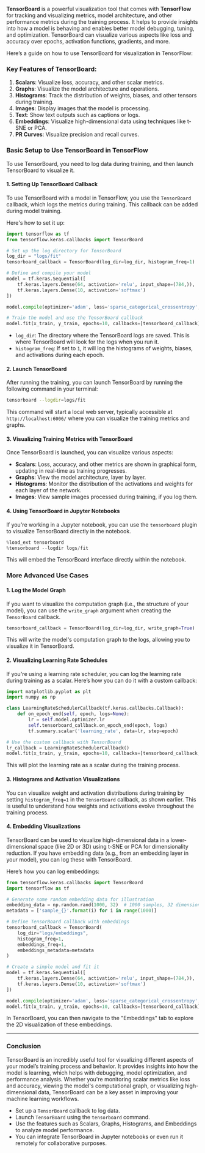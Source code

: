 **TensorBoard** is a powerful visualization tool that comes with **TensorFlow** for tracking and visualizing metrics, model architecture, and other performance metrics during the training process. It helps to provide insights into how a model is behaving and enables better model debugging, tuning, and optimization. TensorBoard can visualize various aspects like loss and accuracy over epochs, activation functions, gradients, and more.

Here’s a guide on how to use TensorBoard for visualization in TensorFlow:

### Key Features of TensorBoard:
1. **Scalars**: Visualize loss, accuracy, and other scalar metrics.
2. **Graphs**: Visualize the model architecture and operations.
3. **Histograms**: Track the distribution of weights, biases, and other tensors during training.
4. **Images**: Display images that the model is processing.
5. **Text**: Show text outputs such as captions or logs.
6. **Embeddings**: Visualize high-dimensional data using techniques like t-SNE or PCA.
7. **PR Curves**: Visualize precision and recall curves.

### Basic Setup to Use TensorBoard in TensorFlow

To use TensorBoard, you need to log data during training, and then launch TensorBoard to visualize it.

#### 1. **Setting Up TensorBoard Callback**

To use TensorBoard with a model in TensorFlow, you use the `TensorBoard` callback, which logs the metrics during training. This callback can be added during model training.

Here's how to set it up:

```python
import tensorflow as tf
from tensorflow.keras.callbacks import TensorBoard

# Set up the log directory for TensorBoard
log_dir = "logs/fit"
tensorboard_callback = TensorBoard(log_dir=log_dir, histogram_freq=1)

# Define and compile your model
model = tf.keras.Sequential([
    tf.keras.layers.Dense(64, activation='relu', input_shape=(784,)),
    tf.keras.layers.Dense(10, activation='softmax')
])

model.compile(optimizer='adam', loss='sparse_categorical_crossentropy', metrics=['accuracy'])

# Train the model and use the TensorBoard callback
model.fit(x_train, y_train, epochs=10, callbacks=[tensorboard_callback])
```

- `log_dir`: The directory where the TensorBoard logs are saved. This is where TensorBoard will look for the logs when you run it.
- `histogram_freq`: If set to `1`, it will log the histograms of weights, biases, and activations during each epoch.

#### 2. **Launch TensorBoard**

After running the training, you can launch TensorBoard by running the following command in your terminal:

```bash
tensorboard --logdir=logs/fit
```

This command will start a local web server, typically accessible at `http://localhost:6006/` where you can visualize the training metrics and graphs.

#### 3. **Visualizing Training Metrics with TensorBoard**

Once TensorBoard is launched, you can visualize various aspects:

- **Scalars**: Loss, accuracy, and other metrics are shown in graphical form, updating in real-time as training progresses.
- **Graphs**: View the model architecture, layer by layer.
- **Histograms**: Monitor the distribution of the activations and weights for each layer of the network.
- **Images**: View sample images processed during training, if you log them.
  
#### 4. **Using TensorBoard in Jupyter Notebooks**

If you're working in a Jupyter notebook, you can use the `tensorboard` plugin to visualize TensorBoard directly in the notebook.

```python
%load_ext tensorboard
%tensorboard --logdir logs/fit
```

This will embed the TensorBoard interface directly within the notebook.

### More Advanced Use Cases

#### 1. **Log the Model Graph**

If you want to visualize the computation graph (i.e., the structure of your model), you can use the `write_graph` argument when creating the `TensorBoard` callback.

```python
tensorboard_callback = TensorBoard(log_dir=log_dir, write_graph=True)
```

This will write the model's computation graph to the logs, allowing you to visualize it in TensorBoard.

#### 2. **Visualizing Learning Rate Schedules**

If you're using a learning rate scheduler, you can log the learning rate during training as a scalar. Here’s how you can do it with a custom callback:

```python
import matplotlib.pyplot as plt
import numpy as np

class LearningRateSchedulerCallback(tf.keras.callbacks.Callback):
    def on_epoch_end(self, epoch, logs=None):
        lr = self.model.optimizer.lr
        self.tensorboard_callback.on_epoch_end(epoch, logs)
        tf.summary.scalar('learning_rate', data=lr, step=epoch)

# Use the custom callback with TensorBoard
lr_callback = LearningRateSchedulerCallback()
model.fit(x_train, y_train, epochs=10, callbacks=[tensorboard_callback, lr_callback])
```

This will plot the learning rate as a scalar during the training process.

#### 3. **Histograms and Activation Visualizations**

You can visualize weight and activation distributions during training by setting `histogram_freq=1` in the `TensorBoard` callback, as shown earlier. This is useful to understand how weights and activations evolve throughout the training process.

#### 4. **Embedding Visualizations**

TensorBoard can be used to visualize high-dimensional data in a lower-dimensional space (like 2D or 3D) using t-SNE or PCA for dimensionality reduction. If you have embedding data (e.g., from an embedding layer in your model), you can log these with TensorBoard.

Here’s how you can log embeddings:

```python
from tensorflow.keras.callbacks import TensorBoard
import tensorflow as tf

# Generate some random embedding data for illustration
embedding_data = np.random.rand(1000, 32)  # 1000 samples, 32 dimensions
metadata = ['sample_{}'.format(i) for i in range(1000)]

# Define TensorBoard callback with embeddings
tensorboard_callback = TensorBoard(
    log_dir="logs/embeddings",
    histogram_freq=1,
    embeddings_freq=1,
    embeddings_metadata=metadata
)

# Create a simple model and fit it
model = tf.keras.Sequential([
    tf.keras.layers.Dense(64, activation='relu', input_shape=(784,)),
    tf.keras.layers.Dense(10, activation='softmax')
])

model.compile(optimizer='adam', loss='sparse_categorical_crossentropy', metrics=['accuracy'])
model.fit(x_train, y_train, epochs=10, callbacks=[tensorboard_callback])
```

In TensorBoard, you can then navigate to the "Embeddings" tab to explore the 2D visualization of these embeddings.

---

### Conclusion

TensorBoard is an incredibly useful tool for visualizing different aspects of your model’s training process and behavior. It provides insights into how the model is learning, which helps with debugging, model optimization, and performance analysis. Whether you're monitoring scalar metrics like loss and accuracy, viewing the model's computational graph, or visualizing high-dimensional data, TensorBoard can be a key asset in improving your machine learning workflows.

- Set up a `TensorBoard` callback to log data.
- Launch `TensorBoard` using the `tensorboard` command.
- Use the features such as Scalars, Graphs, Histograms, and Embeddings to analyze model performance.
- You can integrate TensorBoard in Jupyter notebooks or even run it remotely for collaborative purposes.
